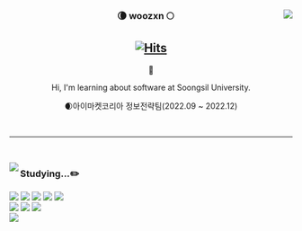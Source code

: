
<div align="center">
  
  <img align="right" src="https://github-readme-stats.vercel.app/api?username=woozxn&show_icons=true&count_private=true&theme=dracula"/>
 
  ### 🌘 woozxn 🌕 
  
[![Hits](https://hits.seeyoufarm.com/api/count/incr/badge.svg?url=https%3A%2F%2Fgithub.com%2Fwoozxn&count_bg=%23000000&title_bg=%23555555&icon=github.svg&icon_color=%23E7E7E7&title=Github&edge_flat=false)](https://hits.seeyoufarm.com)
 ---
  
👋

Hi, I'm learning about software at Soongsil University.
  
🌒아이마켓코리아 정보전략팀(2022.09 ~ 2022.12)

<!-- [**woozxn.tistory.com**](https://woozxn.tistory.com/) 블로그 -->
 
 <br>
 
</div>
  
 ---
 
 <br>
 
<a href="https://suave-lilac-075.notion.site/b1ac3609f8a946c3a1939b5d46211e44?v=cc0f75ec13e54868a33bb57336fb9ee8"><img align="left" src="https://github-readme-stats.vercel.app/api/top-langs/?username=woozxn&theme=dracula&exclude_repo=jpashop&layout=compact&langs_count=10"/></a>

 
<div align="left">
 
### Studying...✏️
<img src="https://img.shields.io/badge/JAVA-007396?style=flat-square&logo=java&logoColor=white">
<img src="https://img.shields.io/badge/Spring-6DB33F?style=flat-square&logo=Spring&logoColor=white">
<img src="https://img.shields.io/badge/Spring Boot-6DB33F?style=flat-square&logo=Spring Boot&logoColor=white"/>
<img src="https://img.shields.io/badge/mysql-4479A1?style=flat-square&logo=mysql&logoColor=white">
<img src="https://img.shields.io/badge/aws-232F3E?style=flat-square&logo=Amazon AWS&logoColor=white"/>


<br>
<img src="https://img.shields.io/badge/IntelliJ IDEA-000000?style=flat-square&logo=IntelliJ IDEA&logoColor=white"/> 
<img src="https://img.shields.io/badge/Git-F05032?style=flat-square&logo=Git&logoColor=white"/> 
<img src="https://img.shields.io/badge/GitHub-181717?style=flat-square&logo=github&logoColor=white"/>
  
<br>

<img src="https://img.shields.io/badge/Notion-000000?style=flat-square&logo=notion&logoColor=white"/>
